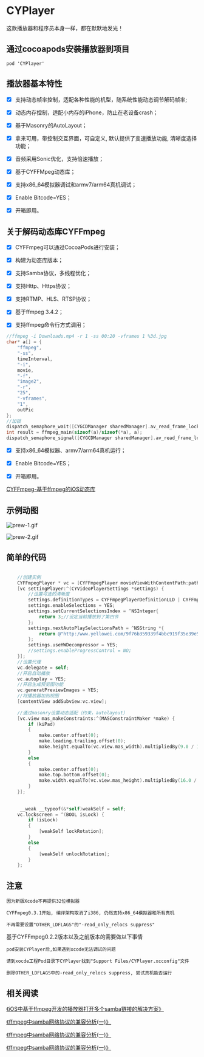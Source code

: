 # CYPlayer


这款播放器和程序员本身一样，都在默默地发光！


## 通过cocoapods安装播放器到项目

```
pod 'CYPlayer'
```

## 播放器基本特性

- [x] 支持动态帧率控制，适配各种性能的机型，随系统性能动态调节解码帧率;

- [x] 动态内存控制，适配小内存的iPhone，防止在老设备crash；

- [x] 基于Masonry的AutoLayout；

- [x] 拿来可用，带控制交互界面，可自定义, 默认提供了变速播放功能, 清晰度选择功能；

- [x] 音频采用Sonic优化，支持倍速播放；

- [x] 基于CYFFMpeg动态库；

- [x] 支持x86_64模拟器调试和armv7/arm64真机调试；

- [x] Enable Bitcode=YES；

- [x] 开箱即用。


## 关于解码动态库CYFFmpeg

- [x] CYFFmpeg可以通过CocoaPods进行安装；

- [x] 构建为动态库版本；

- [x] 支持Samba协议，多线程优化；

- [x] 支持Http、Https协议；

- [x] 支持RTMP、HLS、RTSP协议；

- [x] 基于ffmpeg 3.4.2；

- [x] 支持ffmpeg命令行方式调用；

```objective-c
//ffmpeg -i Downloads.mp4 -r 1 -ss 00:20 -vframes 1 %3d.jpg
char* a[] = {
    "ffmpeg",
    "-ss",
    timeInterval,
    "-i",
    movie,
    "-f",
    "image2",
    "-r",
    "25",
    "-vframes",
    "1",
    outPic
};
//加锁
dispatch_semaphore_wait([CYGCDManager sharedManager].av_read_frame_lock, DISPATCH_TIME_FOREVER);
int result = ffmpeg_main(sizeof(a)/sizeof(*a), a);
dispatch_semaphore_signal([CYGCDManager sharedManager].av_read_frame_lock);
```

- [x] 支持x86_64模拟器、armv7/arm64真机运行；

- [x] Enable Bitcode=YES；

- [x] 开箱即用。


[CYFFmpeg-基于ffmpeg的iOS动态库](https://github.com/yellowei/CYFFmpeg)




## 示例动图


![prew-1.gif](https://raw.githubusercontent.com/yellowei/CYPlayer/master/prew-1.gif)

![prew-2.gif](https://raw.githubusercontent.com/yellowei/CYPlayer/master/prew-2.gif)


## 简单的代码

```Objective-C

    //创建实例
    CYFFmpegPlayer * vc = [CYFFmpegPlayer movieViewWithContentPath:path parameters:parameters];
    [vc settingPlayer:^(CYVideoPlayerSettings *settings) {
        //设置可选的清晰度
        settings.definitionTypes = CYFFmpegPlayerDefinitionLLD | CYFFmpegPlayerDefinitionLHD | CYFFmpegPlayerDefinitionLSD | CYFFmpegPlayerDefinitionLUD;
        settings.enableSelections = YES;
        settings.setCurrentSelectionsIndex = ^NSInteger{
            return 3;//设定当前播放到了第四节
        };
        settings.nextAutoPlaySelectionsPath = ^NSString *{
            return @"http:/www.yellowei.com/9f76b359339f4bbc919f35e39e55eed4/efa9514952ef5e242a4dfa4ee98765fb-ld.mp4";
        };
        settings.useHWDecompressor = YES;
        //settings.enableProgressControl = NO;
    }];
    //设置代理
    vc.delegate = self;
    //开启自动播放
    vc.autoplay = YES;
    //开启生成预览图功能
    vc.generatPreviewImages = YES;
    //将播放器加到视图
    [contentView addSubview:vc.view];
    
    //通过masonry设置动态适配（约束，autolayout）
    [vc.view mas_makeConstraints:^(MASConstraintMaker *make) {
        if (kiPad)
        {
            make.center.offset(0);
            make.leading.trailing.offset(0);
            make.height.equalTo(vc.view.mas_width).multipliedBy(9.0 / 16.0);
        }
        else
        {
            make.center.offset(0);
            make.top.bottom.offset(0);
            make.width.equalTo(vc.view.mas_height).multipliedBy(16.0 / 9.0);
        }
    }];
    
    
     __weak __typeof(&*self)weakSelf = self;
    vc.lockscreen = ^(BOOL isLock) {
        if (isLock)
        {
            [weakSelf lockRotation];
        }
        else
        {
            [weakSelf unlockRotation];
        }
    };
```

## 注意

```
因为新版Xcode不再提供32位模拟器

CYFFmpeg0.3.1开始, 编译架构取消了i386, 仍然支持x86_64模拟器和所有真机

不再需要设置"OTHER_LDFLAGS"的"-read_only_relocs suppress"
```


基于CYFFmpeg0.2.2版本以及之前版本的需要做以下事情

```
pod安装CYPlayer后,如果遇到xcode无法调试的问题

请到xocde工程Pod目录下CYPlayer找到"Support Files/CYPlayer.xcconfig"文件

删除OTHER_LDFLAGS中的-read_only_relocs suppress, 尝试真机能否运行
```


## 相关阅读


[《iOS中基于ffmpeg开发的播放器打开多个samba链接的解决方案》](https://www.jianshu.com/p/2838b9ddecaf)

[《ffmpeg中samba网络协议的兼容分析(一)》](https://www.jianshu.com/p/ada84499f386)

[《ffmpeg中samba网络协议的兼容分析(一)》](https://www.jianshu.com/p/06b5794a7213)

[《ffmpeg中samba网络协议的兼容分析(一)》](https://www.jianshu.com/p/ada84499f386)


